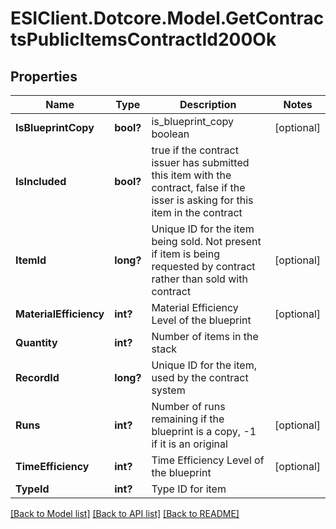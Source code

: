 # ESIClient.Dotcore.Model.GetContractsPublicItemsContractId200Ok
## Properties

Name | Type | Description | Notes
------------ | ------------- | ------------- | -------------
**IsBlueprintCopy** | **bool?** | is_blueprint_copy boolean | [optional] 
**IsIncluded** | **bool?** | true if the contract issuer has submitted this item with the contract, false if the isser is asking for this item in the contract | 
**ItemId** | **long?** | Unique ID for the item being sold. Not present if item is being requested by contract rather than sold with contract | [optional] 
**MaterialEfficiency** | **int?** | Material Efficiency Level of the blueprint | [optional] 
**Quantity** | **int?** | Number of items in the stack | 
**RecordId** | **long?** | Unique ID for the item, used by the contract system | 
**Runs** | **int?** | Number of runs remaining if the blueprint is a copy, -1 if it is an original | [optional] 
**TimeEfficiency** | **int?** | Time Efficiency Level of the blueprint | [optional] 
**TypeId** | **int?** | Type ID for item | 

[[Back to Model list]](../README.md#documentation-for-models) [[Back to API list]](../README.md#documentation-for-api-endpoints) [[Back to README]](../README.md)

